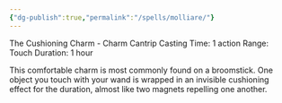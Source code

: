 ```yaml
---
{"dg-publish":true,"permalink":"/spells/molliare/"}
---
```


The Cushioning Charm - Charm Cantrip 
Casting Time: 1 action 
Range: Touch 
Duration: 1 hour 

This comfortable charm is most commonly found on a broomstick. One object you touch with your wand is wrapped in an invisible cushioning effect for the duration, almost like two magnets repelling one another.